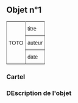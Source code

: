 ## Objet n°1

<style type="text/css">
.tg  {border-collapse:collapse;border-spacing:0;}
.tg td{font-family:Arial, sans-serif;font-size:14px;padding:10px 5px;border-style:solid;border-width:1px;overflow:hidden;word-break:normal;border-color:black;}
.tg th{font-family:Arial, sans-serif;font-size:14px;font-weight:normal;padding:10px 5px;border-style:solid;border-width:1px;overflow:hidden;word-break:normal;border-color:black;}
.tg .tg-xldj{border-color:inherit;text-align:left}
</style>
<table class="tg">
  <tr>
    <th class="tg-xldj" rowspan="3">TOTO</th>
    <th class="tg-xldj">titre</th>
  </tr>
  <tr>
    <td class="tg-xldj">auteur</td>
  </tr>
  <tr>
    <td class="tg-xldj">date</td>
  </tr>
</table>

### Cartel

### DEscription de l'objet
